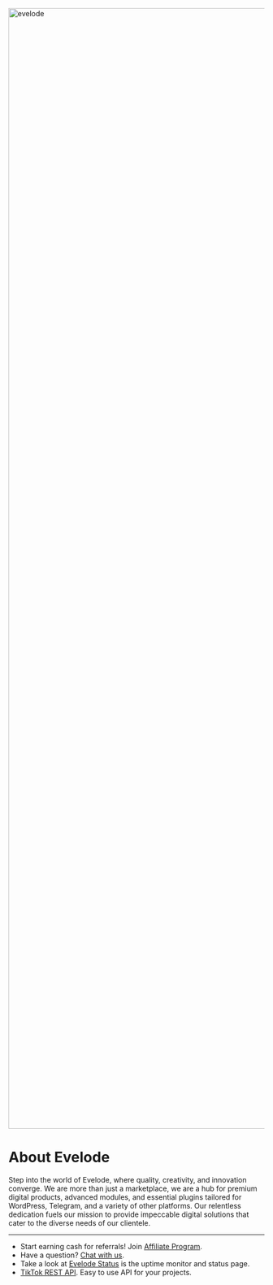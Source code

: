 [<img width="2206" alt="evelode" src="https://github.com/user-attachments/assets/4be64649-5b4c-467f-8f97-7514a74f1789">](https://evelode.com)

# About Evelode

Step into the world of Evelode, where quality, creativity, and innovation converge. We are more than just a marketplace, we are a hub for premium digital products, advanced modules, and essential plugins tailored for WordPress, Telegram, and a variety of other platforms. Our relentless dedication fuels our mission to provide impeccable digital solutions that cater to the diverse needs of our clientele.

_____

- Start earning cash for referrals! Join [Affiliate Program](https://evelode.com/affiliate-program).
- Have a question? [Chat with us](https://evelode.com/#chatraChatExpanded).
- Take a look at [Evelode Status](https://status.evelode.com/) is the uptime monitor and status page.
- [TikTok REST API](https://evelode.com/downloads/tiktok-rest-api/). Easy to use API for your projects.
